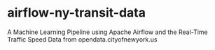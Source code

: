 # airflow-ny-transit-data
A Machine Learning Pipeline using Apache Airflow and the Real-Time Traffic Speed Data from opendata.cityofnewyork.us
